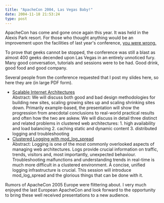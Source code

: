 ```yaml
---
title: "ApacheCon 2004, Las Vegas Baby!"
date: 2004-11-18 21:53:24
type: post
---
```


<p>ApacheCon has come and gone once again this year.  It was held in the Alexis Park resort.  For those who thought anything would be an improvement upon the facilities of last year's conference, <a href="http://www.lethargy.org/cgi-bin/photo/index.cgi?album=/OmniTI/Apachecon2004&mode=viewpicture&picture=DSC00922.JPG">you were wrong.</a></p>  <p>To prove that geeks cannot be stopped, the conference was still a blast as almost 400 geeks decended upon Las Vegas in an entirely unnoticed fury.  Many good conversation, tutorials and sessions were to be had.  Good drink, good food and good company.</p>  <p>Several people from the conference requested that I post my slides here, so here they are (in large PDF form).  <ul> <li><a href="http://www.omniti.com/~jesus/AC2004LVprint.pdf">Scalable Internet Architectures</a><br> Abstract:  We will discuss both good and bad design methodologies for building new sites, scaling growing sites up and scaling shrinking sites down. Primarily example-based, the presentation will show the progression from anecdotal conclusions to real-world practical results and often how the two are askew. We will discuss in detail three distinct and related problems in clustered web architectures: 1. high availability and load balancing 2. caching static and dynamic content 3. distributed logging and troubleshooting</li> <li><a href="http://www.omniti.com/~jesus/Logging%20AC2004LV.pdf">Clustered Logging with mod_log_spread</a><br> Abstract: Logging is one of the most commonly overlooked aspects of managing web architectures. Logs provide crucial information on traffic, trends, visitors and, most importantly, unexpected behaviour. Troubleshooting malfunctions and understanding trends in real-time is much more difficult in a clustered environment. A concise, unified logging infrastructure is crucial. This session will introduce mod_log_spread and the glorious things that can be done with it.</li> </ul> </p>  <p>Rumors of ApacheCon 2005 Europe were flittering about.  I very much enjoyed the last European ApacheCon and look forward to the opportunity to bring these well received presentations to a new audience.</p>
